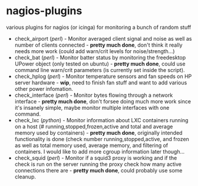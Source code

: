nagios-plugins
=========

various plugins for nagios (or icinga) for monitoring a bunch of random stuff

- check_airport (*perl*) - Monitor averaged client signal and noise as well as number of clients connected - **pretty much done**, don't think it really needs more work (could add warn/crit levels for noise/strength...)
- check_bat (*perl*) - Monitor batter status by monitoring the freedesktop UPower object (only tested on ubuntu) - **pretty much done**, could use command line warn/crit parameters (is currently set inside the script).
- check_hplog (*perl*) - Monitor temperature sensors and fan speeds on HP server hardware - **wip**, need to finish fan stuff and want to add various other power infomation.
- check_interface (*perl*) - Monitor bytes flowing through a network interface - **pretty much done**, don't forsee doing much more work since it's insanely simple, maybe monitor multiple interfaces with one command.
- check_lxc (*python*) - Monitor information about LXC containers running on a host (# running,stopped,frozen,active and total and average memory used by containers) - **pretty much done**, originally intended functionality is done (check number running,stopped,active, and frozen as well as total memory used, average memory, and filtering of containers. I would like to add more cgroup information later though...
- check_squid (*perl*) - Monitor if a squid3 proxy is working and if the check is run on the server running the proxy check how many active connections there are - **pretty much done**, could probably use some cleanup. 

